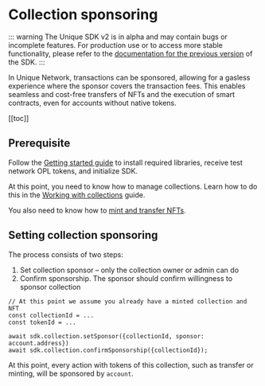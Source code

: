 # Collection sponsoring

::: warning
The Unique SDK v2 is in alpha and may contain bugs or incomplete features. For production use or to access more stable functionality, please refer to the [documentation for the previous version](../getting-started.md) of the SDK.
:::

In Unique Network, transactions can be sponsored, allowing for a gasless experience where the sponsor covers the transaction fees. This enables seamless and cost-free transfers of NFTs and the execution of smart contracts, even for accounts without native tokens.

[[toc]]


## Prerequisite

Follow the [Getting started guide](./quick-start.md) to install required libraries, receive test network OPL tokens, and initialize SDK.

At this point, you need to know how to manage collections. Learn how to do this in the [Working with collections](./collections.md) guide.

You also need to know how to [mint and transfer NFTs](./tokens.md).

## Setting collection sponsoring

The process consists of two steps:

1. Set collection sponsor – only the collection owner or admin can do
2. Confirm sponsorship. The sponsor should confirm willingness to sponsor collection

```ts:no-line-numbers
// At this point we assume you already have a minted collection and NFT
const collectionId = ...
const tokenId = ...

await sdk.collection.setSponsor({collectionId, sponsor: account.address})
await sdk.collection.confirmSponsorship({collectionId});
```

At this point, every action with tokens of this collection, such as transfer or minting, will be sponsored by `account`.
<!-- 
TODO
Let's check that an account without native tokens can perform NFT transfer.

```ts:no-line-numbers
// generate a new account without OPL
const emptyAccount = Sr25519Account.fromUri(Sr25519Account.generateMnemonic());

// mint new token to `emptyAccount`
const {result} = await sdk.token.mintNFTs({collectionId, tokens: [
 {owner: account.address}
]});



``` -->